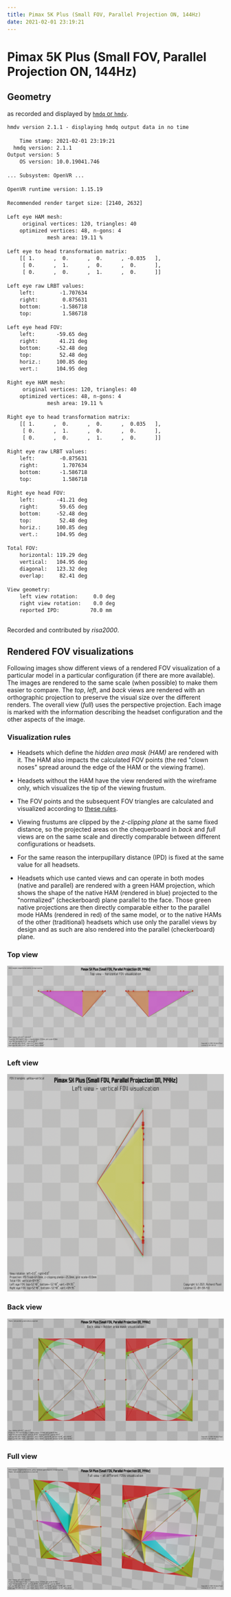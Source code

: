 ```yaml
---
title: Pimax 5K Plus (Small FOV, Parallel Projection ON, 144Hz)
date: 2021-02-01 23:19:21
---
```

# Pimax 5K Plus (Small FOV, Parallel Projection ON, 144Hz)

## Geometry

as recorded and displayed by [`hmdq` or `hmdv`](https://github.com/risa2000/hmdq).
```
hmdv version 2.1.1 - displaying hmdq output data in no time

    Time stamp: 2021-02-01 23:19:21
  hmdq version: 2.1.1
Output version: 5
    OS version: 10.0.19041.746

... Subsystem: OpenVR ...

OpenVR runtime version: 1.15.19

Recommended render target size: [2140, 2632]

Left eye HAM mesh:
     original vertices: 120, triangles: 40
    optimized vertices: 48, n-gons: 4
             mesh area: 19.11 %

Left eye to head transformation matrix:
    [[ 1.      ,  0.      ,  0.      , -0.035   ],
     [ 0.      ,  1.      ,  0.      ,  0.      ],
     [ 0.      ,  0.      ,  1.      ,  0.      ]]

Left eye raw LRBT values:
    left:        -1.707634
    right:        0.875631
    bottom:      -1.586718
    top:          1.586718

Left eye head FOV:
    left:       -59.65 deg
    right:       41.21 deg
    bottom:     -52.48 deg
    top:         52.48 deg
    horiz.:     100.85 deg
    vert.:      104.95 deg

Right eye HAM mesh:
     original vertices: 120, triangles: 40
    optimized vertices: 48, n-gons: 4
             mesh area: 19.11 %

Right eye to head transformation matrix:
    [[ 1.      ,  0.      ,  0.      ,  0.035   ],
     [ 0.      ,  1.      ,  0.      ,  0.      ],
     [ 0.      ,  0.      ,  1.      ,  0.      ]]

Right eye raw LRBT values:
    left:        -0.875631
    right:        1.707634
    bottom:      -1.586718
    top:          1.586718

Right eye head FOV:
    left:       -41.21 deg
    right:       59.65 deg
    bottom:     -52.48 deg
    top:         52.48 deg
    horiz.:     100.85 deg
    vert.:      104.95 deg

Total FOV:
    horizontal: 119.29 deg
    vertical:   104.95 deg
    diagonal:   123.32 deg
    overlap:     82.41 deg

View geometry:
    left view rotation:     0.0 deg
    right view rotation:    0.0 deg
    reported IPD:          70.0 mm


```
Recorded and contributed by _risa2000_.

## Rendered FOV visualizations

Following images show different views of a rendered FOV visualization of a
particular model in a particular configuration (if there are more available).
The images are rendered to the same scale (when possible) to make them easier
to compare. The _top_, _left_, and _back_ views are rendered with an
orthographic projection to preserve the visual size over the different renders.
The overall view (_full_) uses the perspective projection. Each image is marked
with the information describing the headset configuration and the other aspects
of the image.

### Visualization rules

* Headsets which define the _hidden area mask (HAM)_ are rendered with it. The
  HAM also impacts the calculated FOV points (the red "clown noses" spread
  around the edge of the HAM or the viewing frame).

* Headsets without the HAM have the view rendered with the wireframe only, which
  visualizes the tip of the viewing frustum.

* The FOV points and the subsequent FOV triangles are calculated and visualized
  according to [these
  rules](https://risa2000.github.io/vrdocs/docs/hmd_fov_calculation).

* Viewing frustums are clipped by the _z-clipping plane_ at the same fixed
  distance, so the projected areas on the chequerboard in _back_ and _full_
  views are on the same scale and directly comparable between different
  configurations or headsets.

* For the same reason the interpupillary distance (IPD) is fixed at the same
  value for all headsets.

* Headsets which use canted views and can operate in both modes (native and
  parallel) are rendered with a green HAM projection, which shows the shape of
  the native HAM (rendered in blue) projected to the "normalized"
  (checkerboard) plane parallel to the face. Those green native projections are
  then directly comparable either to the parallel mode HAMs (rendered in red)
  of the same model, or to the native HAMs of the other (traditional) headsets
  which use only the parallel views by design and as such are also rendered
  into the parallel (checkerboard) plane.

### Top view
[![Pimax 5K Plus (Small FOV, Parallel Projection ON, 144Hz) - top view](../images/Pimax5KPlus_Small_PP_R144_top.dmx.png)](../images/Pimax5KPlus_Small_PP_R144_top.dmx.png)

### Left view
[![Pimax 5K Plus (Small FOV, Parallel Projection ON, 144Hz) - left view](../images/Pimax5KPlus_Small_PP_R144_left.dmx.png)](../images/Pimax5KPlus_Small_PP_R144_left.dmx.png)

### Back view
[![Pimax 5K Plus (Small FOV, Parallel Projection ON, 144Hz) - back view](../images/Pimax5KPlus_Small_PP_R144_back.dmx.png)](../images/Pimax5KPlus_Small_PP_R144_back.dmx.png)

### Full view
[![Pimax 5K Plus (Small FOV, Parallel Projection ON, 144Hz) - full view](../images/Pimax5KPlus_Small_PP_R144_over.dmx.png)](../images/Pimax5KPlus_Small_PP_R144_over.dmx.png)

